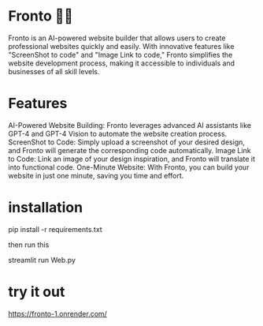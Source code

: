 # Fronto 🧑‍💻
Fronto is an AI-powered website builder that allows users to create professional websites quickly and easily. With innovative features like "ScreenShot to code" and "Image Link to code," Fronto simplifies the website development process, making it accessible to individuals and businesses of all skill levels.

# Features
AI-Powered Website Building: Fronto leverages advanced AI assistants like GPT-4 and GPT-4 Vision to automate the website creation process.
ScreenShot to Code: Simply upload a screenshot of your desired design, and Fronto will generate the corresponding code automatically.
Image Link to Code: Link an image of your design inspiration, and Fronto will translate it into functional code.
One-Minute Website: With Fronto, you can build your website in just one minute, saving you time and effort.

# installation
pip install -r requirements.txt 

then run this 

streamlit run Web.py

# try it out

https://fronto-1.onrender.com/
